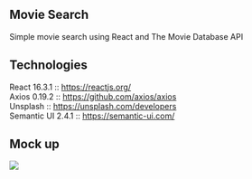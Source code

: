 ## Movie Search
Simple movie search using React and The Movie Database API


## Technologies
React 16.3.1 :: https://reactjs.org/ <br />
Axios 0.19.2 :: https://github.com/axios/axios <br />
Unsplash :: https://unsplash.com/developers <br />
Semantic UI 2.4.1 :: https://semantic-ui.com/

## Mock up
![](docs/image-search.png)
